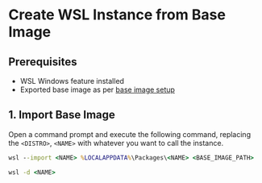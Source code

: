 # Create WSL Instance from Base Image

## Prerequisites

* WSL Windows feature installed
* Exported base image as per [base image setup](./create-wsl-base-image.md)

## 1. Import Base Image

Open a command prompt and execute the following command, replacing the `<DISTRO>`, `<NAME>` with whatever you want to call the instance.

```bat
wsl --import <NAME> %LOCALAPPDATA%\Packages\<NAME> <BASE_IMAGE_PATH>

wsl -d <NAME>
```
